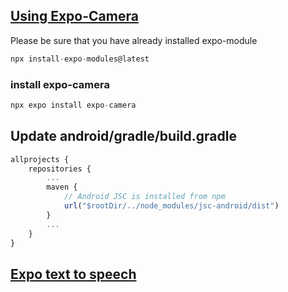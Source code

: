 
## [Using Expo-Camera](https://docs.expo.dev/versions/latest/sdk/camera/)

Please be sure that you have already installed expo-module

```js
npx install-expo-modules@latest
```

### install expo-camera

```js
npx expo install expo-camera
```

## Update android/gradle/build.gradle


```js
allprojects {
    repositories {
        ...
        maven {
            // Android JSC is installed from npm
            url("$rootDir/../node_modules/jsc-android/dist")
        }
        ...
    }
}            
```

## [Expo text to speech](https://docs.expo.dev/versions/latest/sdk/speech/)
